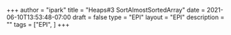 +++
author = "ipark"
title = "Heaps#3 SortAlmostSortedArray"
date =  2021-06-10T13:53:48-07:00
draft =  false
type = "EPI"
layout = "EPI"
description = ""
tags = ["EPI", 
]
+++
